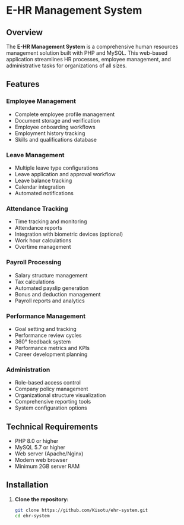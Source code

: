 # E-HR Management System


## Overview

The **E-HR Management System** is a comprehensive human resources management solution built with PHP and MySQL. This web-based application streamlines HR processes, employee management, and administrative tasks for organizations of all sizes.

## Features

### Employee Management
- Complete employee profile management
- Document storage and verification
- Employee onboarding workflows
- Employment history tracking
- Skills and qualifications database

### Leave Management
- Multiple leave type configurations
- Leave application and approval workflow
- Leave balance tracking
- Calendar integration
- Automated notifications

### Attendance Tracking
- Time tracking and monitoring
- Attendance reports
- Integration with biometric devices (optional)
- Work hour calculations
- Overtime management

### Payroll Processing
- Salary structure management
- Tax calculations
- Automated payslip generation
- Bonus and deduction management
- Payroll reports and analytics

### Performance Management
- Goal setting and tracking
- Performance review cycles
- 360° feedback system
- Performance metrics and KPIs
- Career development planning

### Administration
- Role-based access control
- Company policy management
- Organizational structure visualization
- Comprehensive reporting tools
- System configuration options

## Technical Requirements

- PHP 8.0 or higher
- MySQL 5.7 or higher
- Web server (Apache/Nginx)
- Modern web browser
- Minimum 2GB server RAM

## Installation

1. **Clone the repository:**
   ```bash
   git clone https://github.com/Kisotu/ehr-system.git
   cd ehr-system

